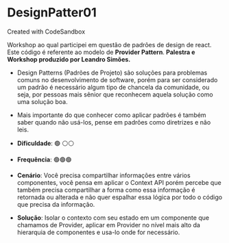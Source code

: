 # DesignPatter01
Created with CodeSandbox

Workshop ao qual participei em questão de padrões de design de react. Este código é referente ao modelo de **Provider Pattern**.
**Palestra e Workshop produzido por Leandro Simões.**

- Design Patterns (Padrões de Projeto) são soluções para problemas comuns no desenvolvimento de software, porém para ser considerado um padrão é necessário algum tipo de chancela da comunidade, ou seja, por pessoas mais sênior que reconhecem aquela solução como uma solução boa.
- Mais importante do que conhecer como aplicar padrões é também saber quando não usá-los, pense em padrões como diretrizes e não leis.

- **Dificuldade**: 🟢 ⚪⚪
- **Frequência**: 🟢🟢🟢

- **Cenário**: Você precisa compartilhar informações entre vários componentes, você pensa em aplicar o Context API porém percebe que também precisa compartilhar a forma como essa informação é retornada ou alterada e não quer espalhar essa lógica por todo o código que precisa da informação.
- **Solução**: Isolar o contexto com seu estado em um componente que chamamos de Provider, aplicar em Provider no nível mais alto da hierarquia de componentes e usa-lo onde for necessário.
